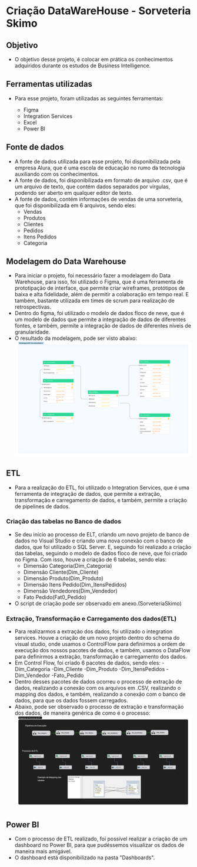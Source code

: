 # Criação DataWareHouse - Sorveteria Skimo

## Objetivo

- O objetivo desse projeto, é colocar em prática os conhecimentos adquiridos durante os estudos de Business Intelligence.

## Ferramentas utilizadas

- Para esse projeto, foram utilizadas as seguintes ferramentas:

  - Figma
  - Integration Services
  - Excel
  - Power BI

## Fonte de dados

- A fonte de dados utilizada para esse projeto, foi disponibilizada pela empresa Alura, que é uma escola de educação no rumo da tecnologia auxiliando com os conhecimentos.
- A fonte de dados, foi disponibilizada em formato de arquivo .csv, que é um arquivo de texto, que contém dados separados por vírgulas, podendo ser aberto em qualquer editor de texto.
- A fonte de dados, contém informações de vendas de uma sorveteria, que foi disponibilizada em 6 arquivos, sendo eles:
  - Vendas
  - Produtos
  - Clientes
  - Pedidos
  - Itens Pedidos
  - Categoria

## Modelagem do Data Warehouse

- Para iniciar o projeto, foi necessário fazer a modelagem do Data Warehouse, para isso, foi utilizado o Figma, que é uma ferramenta de prototipação de interface, que permite criar wireframes, protótipos de baixa e alta fidelidade, além de permitir a colaboração em tempo real. E também, bastante utilizada em times de scrum para realização de retrospectivas.
- Dentro do figma, foi utilizado o modelo de dados floco de neve, que é um modelo de dados que permite a integração de dados de diferentes fontes, e também, permite a integração de dados de diferentes níveis de granularidade.
- O resultado da modelagem, pode ser visto abaixo: ![Modelagem do Data Warehouse](/imgs/Modelagem%20SnowFlake.jpg)

## ETL

- Para a realização do ETL, foi utilizado o Integration Services, que é uma ferramenta de integração de dados, que permite a extração, transformação e carregamento de dados, e também, permite a criação de pipelines de dados.

### Criação das tabelas no Banco de dados
- Se deu início ao processo de ELT, criando um novo projeto de banco de dados no Visual Studio e criando uma nova conexão com o banco de dados, que foi utilizado o SQL Server. E, seguindo foi realizado a criação das tabelas, seguindo o modelo de dados floco de neve, que foi criado no Figma. Com isso, houve a criação de 6 tabelas, sendo elas:
  - Dimensão Categoria(Dim_Categoria)
  - Dimensão Cliente(Dim_Cliente)
  - Dimensão Produto(Dim_Produto)
  - Dimensão Itens Pedido(Dim_ItensPedidos)
  - Dimensão Vendedores(Dim_Vendedor)
  - Fato Pedido(Fat0_Pedido)
- O script de criação pode ser observado em anexo.(SorveteriaSkimo)

### Extração, Transformação e Carregamento dos dados(ETL)

- Para realizarmos a extração dos dados, foi utilizado o integration services. Houve a criação de um novo projeto dentro do schema do visual studio, onde usamos o ControlFlow para definirmos a ordem de execução dos nossos pacotes de dados, e também, usamos o DataFlow para definirmos a extração, transformação e carregamento dos dados.
- Em Control Flow, foi criado 6 pacotes de dados, sendo eles:
    -Dim_Categoria
    -Dim_Cliente
    -Dim_Produto
    -Dim_ItensPedidos
    -Dim_Vendedor
    -Fato_Pedido
- Dentro desses pacotes de dados ocorreu o processo de extração de dados, realizando a conexão com os arquivos em .CSV, realizando o mapping dos dados, e também, realizando a conexão com o banco de dados, para que os dados fossem carregados.
- Abaixo, pode ser observado o processo de extração e transformação dos dados, de maneira genérica de como é o processo: ![Processo de ETL](/imgs/ProcessorETL.jpg)

## Power BI
- Com o processo de ETL realizado, foi possível realizar a criação de um dashboard no Power BI, para que pudéssemos visualizar os dados de maneira mais amigável.
- O dashboard está disponibilizado na pasta "Dashboards".



